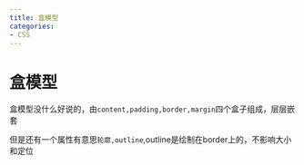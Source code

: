 ```yaml
---
title: 盒模型
categories: 
- CSS
---
```


# 盒模型

盒模型没什么好说的，由`content,padding,border,margin`四个盒子组成，层层嵌套

但是还有一个属性有意思`轮廓,outline`,outline是绘制在border上的，不影响大小和定位

